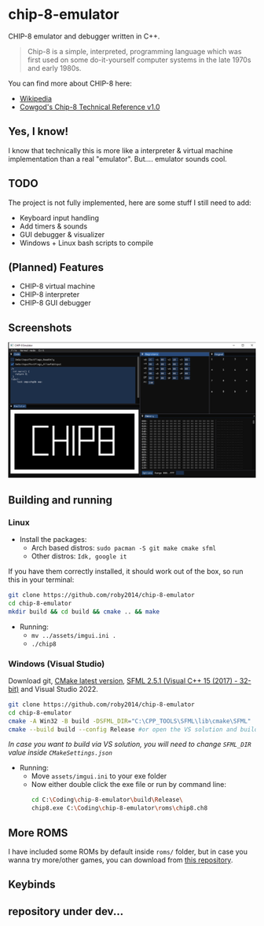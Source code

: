 # chip-8-emulator

CHIP-8 emulator and debugger written in C++.

> Chip-8 is a simple, interpreted, programming language which was first used on some do-it-yourself computer systems in the late 1970s and early 1980s.

You can find more about CHIP-8 here:

- [Wikipedia](https://en.wikipedia.org/wiki/CHIP-8)
- [Cowgod's Chip-8 Technical Reference v1.0](http://devernay.free.fr/hacks/chip8/C8TECH10.HTM#00E0)

## Yes, I know!

I know that technically this is more like a interpreter & virtual machine implementation than a real "emulator". But.... emulator sounds cool.

## TODO

The project is not fully implemented, here are some stuff I still need to add:

- Keyboard input handling
- Add timers & sounds
- GUI debugger & visualizer
- Windows + Linux bash scripts to compile

## (Planned) Features

- CHIP-8 virtual machine
- CHIP-8 interpreter
- CHIP-8 GUI debugger

## Screenshots

![ss](/assets/prev_debugger.png)

## Building and running

### Linux

- Install the packages:
  - Arch based distros: `sudo pacman -S git make cmake sfml`
  - Other distros: `Idk, google it`

If you have them correctly installed, it should work out of the box, so run this in your terminal:

```bash
git clone https://github.com/roby2014/chip-8-emulator
cd chip-8-emulator
mkdir build && cd build && cmake .. && make
```

- Running:
  - `mv ../assets/imgui.ini .`
  - `./chip8`

### Windows (Visual Studio)

Download git, [CMake latest version](https://cmake.org/download/), [SFML 2.5.1 (Visual C++ 15 (2017) - 32-bit)](https://www.sfml-dev.org/download/sfml/2.5.1/) and Visual Studio 2022.

```bash
git clone https://github.com/roby2014/chip-8-emulator
cd chip-8-emulator
cmake -A Win32 -B build -DSFML_DIR="C:\CPP_TOOLS\SFML\lib\cmake\SFML"
cmake --build build --config Release #or open the VS solution and build it
```

_In case you want to build via VS solution, you will need to change `SFML_DIR` value inside `CMakeSettings.json`_

- Running:
  - Move `assets/imgui.ini` to your exe folder
  - Now either double click the exe file or run by command line:
    ```bash
    cd C:\Coding\chip-8-emulator\build\Release\
    chip8.exe C:\Coding\chip-8-emulator\roms\chip8.ch8
    ```

## More ROMS

I have included some ROMs by default inside `roms/` folder, but in case you wanna try more/other games, you can download from [this repository](https://github.com/kripod/chip8-roms).

## Keybinds

## repository under dev...
